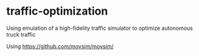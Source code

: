 # traffic-optimization
Using emulation of a high-fidelity traffic simulator to optimize autonomous truck traffic

Using https://github.com/movsim/movsim/
